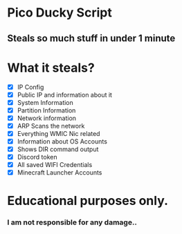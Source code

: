 # Pico Ducky Script
## Steals so much stuff in under 1 minute
# What it steals?
- [x] IP Config
- [x] Public IP and information about it
- [x] System Information
- [x] Partition Information
- [x] Network information
- [x] ARP Scans the network
- [x] Everything WMIC Nic related
- [x] Information about OS Accounts
- [x] Shows DIR command output
- [x] Discord token
- [x] All saved WIFI Credentials
- [x] Minecraft Launcher Accounts

# Educational purposes only.
### I am not responsible for any damage..
